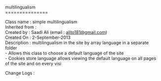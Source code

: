 multilingualism<br>
===============<br>

Class name       : simple multilingualism<br>
Inherited from   :<br>
Created by       : Saadi Ali (email : alito181@gmail.com)<br>
Created On       : 2-September-2013<br>
Description      : multilingualism in the site by array language in a separate folder<br>
                    - Allows this class to choose a default language of the site<br>
                    - Cookies store language allows viewing the default language on all pages of the site and on every visi<br>

Change Logs      :<br>



